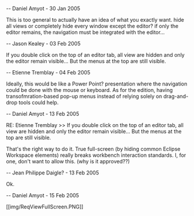 -- Daniel Amyot - 30 Jan 2005

This is too general to actually have an idea of what you exactly want. hide all views or completely hide every window except the editor? if only the editor remains, the navigation must be integrated with the editor...

-- Jason Kealey - 03 Feb 2005

If you double click on the top of an editor tab, all view are hidden and only the editor remain visible... But the menus at the top are still visible.

-- Etienne Tremblay - 04 Feb 2005

Ideally, this would be like a Power Point? presentation where the navigation could be done with the mouse or keyboard. As for the edition, having transofmration-based pop-up menus instead of relying solely on drag-and-drop tools could help.

-- Daniel Amyot - 13 Feb 2005

RE: Etienne Tremblay >> If you double click on the top of an editor tab, all view are hidden and only the editor remain visible... But the menus at the top are still visible.

That's the right way to do it. True full-screen (by hiding common Eclipse Workspace elements) really breaks workbench interaction standards. I, for one, don't want to allow this. (why is it approved??)

-- Jean Philippe Daigle? - 13 Feb 2005

Ok.

-- Daniel Amyot - 15 Feb 2005 

[[img/ReqViewFullScreen.PNG]]